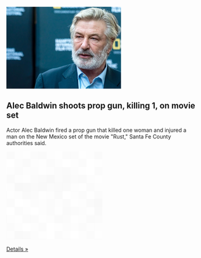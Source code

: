 
![Alec Baldwin shoots prop gun, killing 1, on movie set](./20211022055855.png)
## Alec Baldwin shoots prop gun, killing 1, on movie set

Actor Alec Baldwin fired a prop gun that killed one woman and injured a man on the New Mexico set of the movie "Rust," Santa Fe County authorities said.

![pic](../square_bg.png)

[Details »](https://www.yahoo.com/entertainment/woman-fatally-shot-another-injured-on-the-set-of-alec-baldwin-movie-rust-015205941.html)
